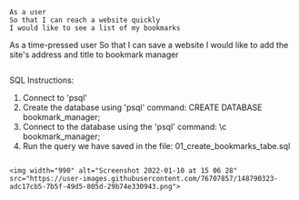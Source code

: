 ```
As a user
So that I can reach a website quickly
I would like to see a list of my bookmarks

```

As a time-pressed user
So that I can save a website
I would like to add the site's address and title to bookmark manager

```

```
SQL Instructions:
1. Connect to 'psql'
2. Create the database using 'psql' command: CREATE DATABASE bookmark_manager;
3. Connect to the database using the 'psql' command: \c bookmark_manager;
4. Run the query we have saved in the file: 01_create_bookmarks_tabe.sql 
```

<img width="990" alt="Screenshot 2022-01-10 at 15 06 28" src="https://user-images.githubusercontent.com/76707857/148790323-adc17cb5-7b5f-49d5-805d-29b74e330943.png">

